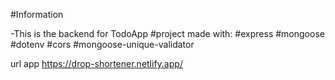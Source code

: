 #Information

-This is the backend for TodoApp
#project made with:
#express
#mongoose
#dotenv
#cors
#mongoose-unique-validator


url app 
https://drop-shortener.netlify.app/